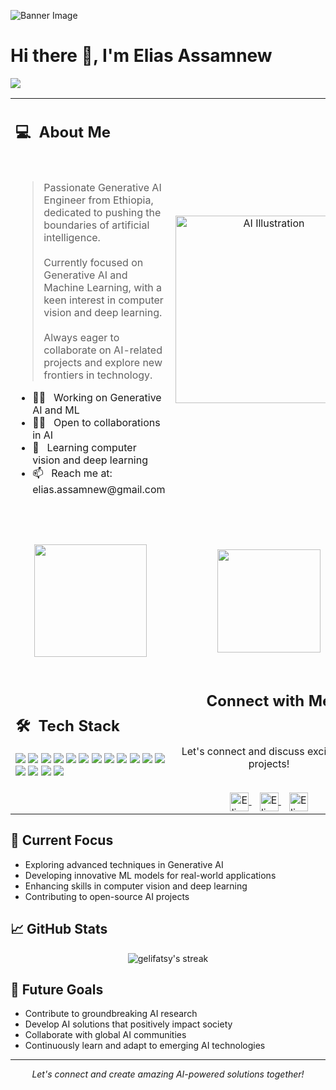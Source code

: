 ![Banner Image](https://your-banner-image-url.png)

# Hi there 👋, I'm Elias Assamnew

![](https://komarev.com/ghpvc/?username=gelifatsy&label=Profile%20views&color=0e75b6&style=flat)

<table width="100%">
  <tr>
    <td width="55%">
      <h2> 💻 &nbsp;About Me </h2>
      <br>
      <blockquote>
        <p> 
          Passionate Generative AI Engineer from Ethiopia, dedicated to pushing the boundaries of artificial intelligence.
          <br><br>
          Currently focused on Generative AI and Machine Learning, with a keen interest in computer vision and deep learning.
          <br><br>
          Always eager to collaborate on AI-related projects and explore new frontiers in technology.
        </p>
      </blockquote>
       <ul>
        <li>👨‍💻 &nbsp; Working on Generative AI and ML</li>
        <li>🤝🏼 &nbsp; Open to collaborations in AI</li>
        <li>🌱 &nbsp; Learning computer vision and deep learning</li>
        <li>📫 &nbsp; Reach me at: elias.assamnew@gmail.com</li>
       </ul>
       <br>
    </td>
    <td width="45%">
     <p align="center">
      <img src="https://your-ai-related-image-url.png" alt="AI Illustration" width="300"/>
     </p>
    </td>
  </tr>
  <tr>
    <td width="55%">
      <p align="center">
        <br>
        <img height="180em" src="https://github-readme-stats-eight-theta.vercel.app/api?username=gelifatsy&show_icons=true&theme=algolia&include_all_commits=true&count_private=true"/>
      </p>
    </td>
    <td width="45%">
      <p align="center">
        <br>
        <img height="165em" src="https://github-readme-stats.vercel.app/api/top-langs?username=gelifatsy&show_icons=true&locale=en&layout=compact&theme=algolia"/>
      </p>
    </td>
  </tr>
  <tr>
   <td width="55%">
     <h2> 🛠 &nbsp;Tech Stack</h2>
     <p align="left">
       <img src="https://img.shields.io/badge/-Python-05122A?style=flat&logo=python"/>
       <img src="https://img.shields.io/badge/-TensorFlow-05122A?style=flat&logo=tensorflow"/>
       <img src="https://img.shields.io/badge/-PyTorch-05122A?style=flat&logo=pytorch"/>
       <img src="https://img.shields.io/badge/-Scikit%20Learn-05122A?style=flat&logo=scikit-learn"/>
       <img src="https://img.shields.io/badge/-OpenCV-05122A?style=flat&logo=opencv"/>
       <img src="https://img.shields.io/badge/-Flask-05122A?style=flat&logo=flask"/>
       <img src="https://img.shields.io/badge/-Docker-05122A?style=flat&logo=docker"/>
       <img src="https://img.shields.io/badge/-AWS-05122A?style=flat&logo=amazon-aws"/>
       <img src="https://img.shields.io/badge/-MongoDB-05122A?style=flat&logo=mongodb"/>
       <img src="https://img.shields.io/badge/-PostgreSQL-05122A?style=flat&logo=postgresql"/>
       <img src="https://img.shields.io/badge/-Git-05122A?style=flat&logo=git"/>
       <img src="https://img.shields.io/badge/-JavaScript-05122A?style=flat&logo=javascript"/>
       <img src="https://img.shields.io/badge/-React-05122A?style=flat&logo=react"/>
       <img src="https://img.shields.io/badge/-Node.js-05122A?style=flat&logo=node.js"/>
       <img src="https://img.shields.io/badge/-Express.js-05122A?style=flat&logo=express"/>
       <img src="https://img.shields.io/badge/-Flutter-05122A?style=flat&logo=flutter"/>
     </p>
   </td>
   <td width="45%">
    <div align="center">
      <h2><b>Connect with Me</b></h2>
      <br>
      <p>Let's connect and discuss exciting AI projects!</p>
      <br>
      <a href="mailto:elias.assamnew@gmail.com">
        <img align="center" alt="Elias Assamnew | Email" width="30em" src="https://img.icons8.com/color/48/000000/gmail.png" />
      </a> &nbsp;&nbsp;
      <a href="https://linkedin.com/in/eliasgebre">
        <img align="center" alt="Elias Assamnew | LinkedIn" width="30em" src="https://img.icons8.com/color/48/000000/linkedin.png" />
      </a> &nbsp;&nbsp;
      <a href="https://medium.com/@elias.assamnew">
        <img align="center" alt="Elias Assamnew | Medium" width="30em" src="https://img.icons8.com/color/48/000000/medium-monogram.png" />
      </a>
    </div>
   </td>
  </tr>
</table>

## 🚀 Current Focus

- Exploring advanced techniques in Generative AI
- Developing innovative ML models for real-world applications
- Enhancing skills in computer vision and deep learning
- Contributing to open-source AI projects

## 📈 GitHub Stats

<p align="center">
  <img src="https://github-readme-streak-stats.herokuapp.com/?user=gelifatsy&theme=algolia" alt="gelifatsy's streak"/>
</p>

## 🎯 Future Goals

- Contribute to groundbreaking AI research
- Develop AI solutions that positively impact society
- Collaborate with global AI communities
- Continuously learn and adapt to emerging AI technologies

---

<p align="center">
  <i>Let's connect and create amazing AI-powered solutions together!</i>
</p>
